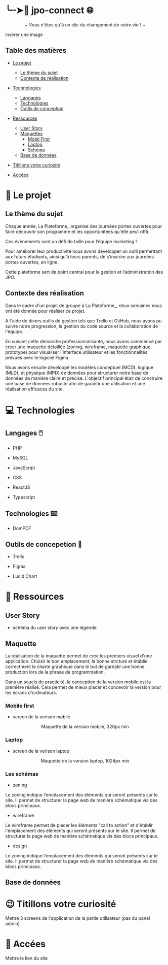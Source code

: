 # ╰┈➤🚪 jpo-connect 🌐

<p align="center"> ~ Vous n'êtes qu'à un clic du changement de votre vie ! ~</p>

insérer une image

## Table des matières

- [Le projet](#Le-projet)

  - [Le thème du sujet](#le-thème-du-sujet)
  - [Contexte de réalisation](#Contexte-de-réalisation)

- [Technologies](#Technologies)

  - [Langages](#langages)
  - [Technologies](#technologies)
  - [Outils de conception](#conceptions)

- [Ressources](#Ressources)

  - [User Story](#UserStory)
  - [Maquettes](##Maquettes)
    - [Mobil First](#Mobil-First)
    - [Laptop](#Laptop)
    - [Schéma](#Schéma)
  - [Base de données](#BDD)

- [Titillons votre curiosité](#Titillons-votre-curiosité)

- [Accées](#site)

# 📢 Le projet

## Le thème du sujet

Chaque année, La Plateforme_ organise des
journées portes ouvertes pour faire découvrir son programme et les opportunitées qu'elle peut offir.

Ces évènements sont un défi de taille pour l’équipe marketing ! 

Pour améliorer leur productivité nous avons développer un outil permettant aux futurs étudiants, ainsi qu’à leurs parents, de s’inscrire aux journées portes ouvertes, en ligne.

Cette plateforme sert de point central pour la gestion et l’administration des JPO.

## Contexte des réalisation

Dans le cadre d'un projet de groupe à La Plateforme_, deux semaines nous ont été donnée pour réaliser ce projet. 

A l'aide de divers outils de gestion tels que Trello et GitHub, nous avons pu suivre notre progression, la gestion du code source et la collaboration de l'équipe. 

En suivant cette démarche professionnalisante, nous avons commencé par créer une maquette détaillée (zoning, wireframe, maquette graphique, prototype) pour visualiser l'interface utilisateur et les fonctionnalités prévues avec le logiciel Figma.

Nous avons ensuite développé les modèles conceptuel (MCD), logique (MLD), et physique (MPD) de données pour structurer notre base de données de manière claire et précise. L'objectif principal était de construire une base de données robuste afin de garantir une utilisation et une réalisation efficaces du site.

# 💻 Technologies

## Langages 🖱️

+ PHP

+ MySQL

+ JavaScript

+ CSS

+ ReactJS

+ Typescript

## Technologies ⌨️

+ DomPDF

## Outils de concepetion 💾

+ Trello

+ Figma 

+ Lucid Chart


# 📁 Ressources

## User Story

+ schéma du user story avec une légende

## Maquette

La réalisation de la maquette permet de crée les premiers visuel d'une application. Choisir le bon emplacement, la bonne strcture et établie correctment la charte graphique dans le but de garnatir une bonne production lors de la phrase de programmation.

Dans un soucis de practicité, la conception de la version mobile est la première réalisé. Cela permet de mieux placer et concevoir la version pour les écrans d'ordinateurs.

### Mobile first

+ screen de la verison mobile

<p align="center">Maquette de la version mobile, 320px min </p>

### Laptop

+ screen de la verison laptop

<p align="center">Maquette de la version laptop, 1024px min </p>

### Les schémas

+ zoning

Le zoning indique l'emplacement des éléments qui seront présents sur le site. Il permet de structurer la page web de manière schématique via des blocs principaux.

+ wireframe

Le wireframe permet de placer les éléments "call to action" et d'établir l'emplacement des éléments qui seront présents sur le site. Il permet de structurer la page web de manière schématique via des blocs principaux.

+ design

Le zoning indique l'emplacement des éléments qui seront présents sur le site. Il permet de structurer la page web de manière schématique via des blocs principaux.

## Base de données

# 😉 Titillons votre curiosité

Mettre 3 screens de l'application de la partie utilisateur (pas du panel admin)

# 🔗 Accées

Mettre le lien du site
